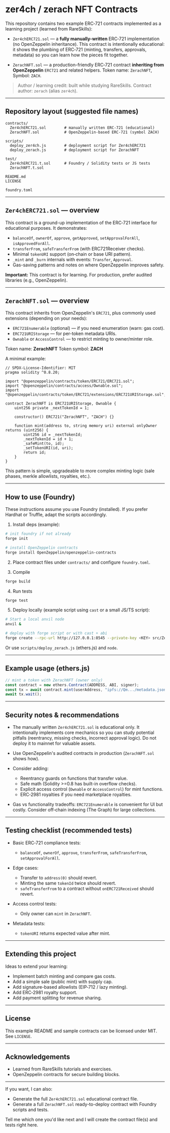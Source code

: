 # zer4ch / zerach NFT Contracts

This repository contains two example ERC‑721 contracts implemented as a learning project (learned from RareSkills):

* `Zer4chERC721.sol` — a **fully manually-written** ERC‑721 implementation (no OpenZeppelin inheritance). This contract is intentionally educational: it shows the plumbing of ERC‑721 (minting, transfers, approvals, metadata) so you can learn how the pieces fit together.

* `ZerachNFT.sol` — a production-friendly ERC‑721 contract **inheriting from OpenZeppelin** `ERC721` and related helpers. Token name: `ZerachNFT`, Symbol: `ZACH`.

> Author / learning credit: built while studying RareSkills. Contract author: `zerach` (alias `zer4ch`).

---

## Repository layout (suggested file names)

```
contracts/
  Zer4chERC721.sol        # manually written ERC-721 (educational)
  ZerachNFT.sol           # OpenZeppelin-based ERC-721 (symbol ZACH)

scripts/
  deploy_zer4ch.js        # deployment script for Zer4chERC721
  deploy_zerach.js        # deployment script for ZerachNFT

test/
  Zer4chERC721.t.sol      # Foundry / Solidity tests or JS tests
  ZerachNFT.t.sol

README.md
LICENSE

foundry.toml
```

---

## `Zer4chERC721.sol` — overview

This contract is a ground-up implementation of the ERC‑721 interface for educational purposes. It demonstrates:

* `balanceOf`, `ownerOf`, `approve`, `getApproved`, `setApprovalForAll`, `isApprovedForAll`.
* `transferFrom`, `safeTransferFrom` (with ERC721Receiver checks).
* Minimal `tokenURI` support (on‑chain or base URI pattern).
* `_mint` and `_burn` internals with events: `Transfer`, `Approval`.
* Gas-saving patterns and notes on where OpenZeppelin improves safety.

**Important:** This contract is for learning. For production, prefer audited libraries (e.g., OpenZeppelin).

---

## `ZerachNFT.sol` — overview

This contract inherits from OpenZeppelin's `ERC721`, plus commonly used extensions (depending on your needs):

* `ERC721Enumerable` (optional) — if you need enumeration (warn: gas cost).
* `ERC721URIStorage` — for per-token metadata URIs.
* `Ownable` or `AccessControl` — to restrict minting to owner/minter role.

Token name: **ZerachNFT**
Token symbol: **ZACH**

A minimal example:

```solidity
// SPDX-License-Identifier: MIT
pragma solidity ^0.8.20;

import "@openzeppelin/contracts/token/ERC721/ERC721.sol";
import "@openzeppelin/contracts/access/Ownable.sol";
import "@openzeppelin/contracts/token/ERC721/extensions/ERC721URIStorage.sol";

contract ZerachNFT is ERC721URIStorage, Ownable {
    uint256 private _nextTokenId = 1;

    constructor() ERC721("ZerachNFT", "ZACH") {}

    function mint(address to, string memory uri) external onlyOwner returns (uint256) {
        uint256 id = _nextTokenId;
        _nextTokenId = id + 1;
        _safeMint(to, id);
        _setTokenURI(id, uri);
        return id;
    }
}
```

This pattern is simple, upgradeable to more complex minting logic (sale phases, merkle allowlists, royalties, etc.).

---

## How to use (Foundry)

These instructions assume you use Foundry (installed). If you prefer Hardhat or Truffle, adapt the scripts accordingly.

1. Install deps (example):

```bash
# init foundry if not already
forge init

# install OpenZeppelin contracts
forge install OpenZeppelin/openzeppelin-contracts
```

2. Place contract files under `contracts/` and configure `foundry.toml`.

3. Compile

```bash
forge build
```

4. Run tests

```bash
forge test
```

5. Deploy locally (example script using `cast` or a small JS/TS script):

```bash
# Start a local anvil node
anvil &

# deploy with forge script or with cast + abi
forge create --rpc-url http://127.0.0.1:8545 --private-key <KEY> src/ZerachNFT.sol:ZerachNFT
```

Or use `scripts/deploy_zerach.js` (ethers.js) and `node`.

---

## Example usage (ethers.js)

```js
// mint a token with ZerachNFT (owner only)
const contract = new ethers.Contract(ADDRESS, ABI, signer);
const tx = await contract.mint(userAddress, "ipfs://Qm.../metadata.json");
await tx.wait();
```

---

## Security notes & recommendations

* The manually written `Zer4chERC721.sol` is educational only. It intentionally implements core mechanics so you can study potential pitfalls (reentrancy, missing checks, incorrect approval logic). Do not deploy it to mainnet for valuable assets.

* Use OpenZeppelin's audited contracts in production (`ZerachNFT.sol` shows how).

* Consider adding:

  * Reentrancy guards on functions that transfer value.
  * Safe math (Solidity >=0.8 has built-in overflow checks).
  * Explicit access control (`Ownable` or `AccessControl`) for mint functions.
  * ERC‑2981 royalties if you need marketplace royalties.

* Gas vs functionality tradeoffs: `ERC721Enumerable` is convenient for UI but costly. Consider off‑chain indexing (The Graph) for large collections.

---

## Testing checklist (recommended tests)

* Basic ERC‑721 compliance tests:

  * `balanceOf`, `ownerOf`, `approve`, `transferFrom`, `safeTransferFrom`, `setApprovalForAll`.

* Edge cases:

  * Transfer to `address(0)` should revert.
  * Minting the same `tokenId` twice should revert.
  * `safeTransferFrom` to a contract without `onERC721Received` should revert.

* Access control tests:

  * Only owner can `mint` in `ZerachNFT`.

* Metadata tests:

  * `tokenURI` returns expected value after mint.

---

## Extending this project

Ideas to extend your learning:

* Implement batch minting and compare gas costs.
* Add a simple sale (public mint) with supply cap.
* Add signature-based allowlists (EIP‑712 / lazy minting).
* Add ERC‑2981 royalty support.
* Add payment splitting for revenue sharing.

---

## License

This example README and sample contracts can be licensed under MIT. See `LICENSE`.

---

## Acknowledgements

* Learned from RareSkills tutorials and exercises.
* OpenZeppelin contracts for secure building blocks.

---

If you want, I can also:

* Generate the full `Zer4chERC721.sol` educational contract file.
* Generate a full `ZerachNFT.sol` ready-to-deploy contract with Foundry scripts and tests.

Tell me which one you'd like next and I will create the contract file(s) and tests right here.
